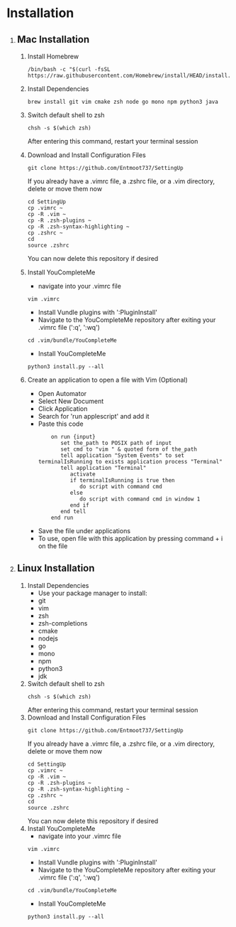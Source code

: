 # Installation

1. ## Mac Installation
    1. Install Homebrew
        ```shell
        /bin/bash -c "$(curl -fsSL https://raw.githubusercontent.com/Homebrew/install/HEAD/install.sh)"
        ```
    1. Install Dependencies
        ```shell
        brew install git vim cmake zsh node go mono npm python3 java
        ```
    1. Switch default shell to zsh
        ```shell
        chsh -s $(which zsh)
        ```
        After entering this command, restart your terminal session
    1. Download and Install Configuration Files
        ```shell
        git clone https://github.com/Entmoot737/SettingUp
        ```
        If you already have a .vimrc file, a .zshrc file, or a .vim directory, delete or move
        them now
        ```shell
        cd SettingUp
        cp .vimrc ~
        cp -R .vim ~
        cp -R .zsh-plugins ~
        cp -R .zsh-syntax-highlighting ~
        cp .zshrc ~
        cd
        source .zshrc
        ```
        You can now delete this repository if desired
    1. Install YouCompleteMe
        * navigate into your .vimrc file
        ```shell
        vim .vimrc
        ```
        * Install Vundle plugins with ':PluginInstall'
        * Navigate to the YouCompleteMe repository after exiting your .vimrc file (':q', ':wq')
        ```shell
        cd .vim/bundle/YouCompleteMe
        ```
        * Install YouCompleteMe
        ```shell
        python3 install.py --all
        ```

    1. Create an application to open a file with Vim (Optional)
        * Open Automator
        * Select New Document
        * Click Application
        * Search for 'run applescript' and add it
        * Paste this code
            ```
                on run {input}
                   set the_path to POSIX path of input
                   set cmd to "vim " & quoted form of the_path
                   tell application "System Events" to set terminalIsRunning to exists application process "Terminal"
                   tell application "Terminal"
                      activate
                      if terminalIsRunning is true then
                         do script with command cmd
                      else
                         do script with command cmd in window 1
                      end if
                   end tell
                end run
            ```
        * Save the file under applications
        * To use, open file with this application by pressing command + i on the file 

1. ## Linux Installation
    1. Install Dependencies
        * Use your package manager to install:
        * git
        * vim
        * zsh
        * zsh-completions
        * cmake
        * nodejs
        * go
        * mono
        * npm
        * python3 
        * jdk
    1. Switch default shell to zsh
        ```shell
        chsh -s $(which zsh)
        ```
        After entering this command, restart your terminal session
    1. Download and Install Configuration Files
        ```shell
        git clone https://github.com/Entmoot737/SettingUp
        ```
        If you already have a .vimrc file, a .zshrc file, or a .vim directory, delete or move
        them now
        ```shell
        cd SettingUp
        cp .vimrc ~
        cp -R .vim ~
        cp -R .zsh-plugins ~
        cp -R .zsh-syntax-highlighting ~
        cp .zshrc ~
        cd
        source .zshrc
        ```
        You can now delete this repository if desired
    1. Install YouCompleteMe
        * navigate into your .vimrc file
        ```shell
        vim .vimrc
        ```
        * Install Vundle plugins with ':PluginInstall'
        * Navigate to the YouCompleteMe repository after exiting your .vimrc file (':q', ':wq')
        ```shell
        cd .vim/bundle/YouCompleteMe
        ```
        * Install YouCompleteMe
        ```shell
        python3 install.py --all
        ```
